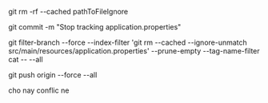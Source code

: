 git rm -rf --cached pathToFileIgnore

git commit -m "Stop tracking application.properties"

git filter-branch --force --index-filter 'git rm --cached --ignore-unmatch src/main/resources/application.properties' --prune-empty --tag-name-filter cat -- --all

git push origin --force --all

cho nay conflic ne

